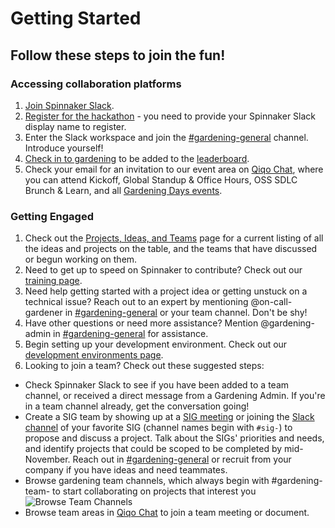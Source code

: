 # Getting Started 

## Follow these steps to join the fun! 

### Accessing collaboration platforms
1. [Join Spinnaker Slack](http://join.spinnaker.io).
1. [Register for the hackathon](https://events.linuxfoundation.org/spinnaker-summit/register/) - you need to provide your Spinnaker Slack display name to register.
1. Enter the Slack workspace and join the [#gardening-general](https://spinnakerteam.slack.com/archives/CV4A90DPF) channel. Introduce yourself!
1. [Check in to gardening](https://go.armory.io/gardener-checkin) to be added to the [leaderboard](https://go.armory.io/contributors).
1. Check your email for an invitation to our event area on [Qiqo Chat](https://go.armory.io/summit-garden), where you can attend Kickoff, Global Standup & Office Hours, OSS SDLC Brunch & Learn, and all [Gardening Days events](https://events.linuxfoundation.org/spinnaker-summit/program/schedule/).

### Getting Engaged
1. Check out the [Projects, Ideas, and Teams](project-ideas.md) page for a current listing of all the ideas and projects on the table, and the teams that have discussed or begun working on them.
1. Need to get up to speed on Spinnaker to contribute? Check out our [training page](training.md).
1. Need help getting started with a project idea or getting unstuck on a technical issue? Reach out to an expert by mentioning @on-call-gardener in [#gardening-general](https://spinnakerteam.slack.com/archives/CV4A90DPF) or your team channel. Don't be shy!
1. Have other questions or need more assistance? Mention @gardening-admin in [#gardening-general](https://spinnakerteam.slack.com/archives/CV4A90DPF) for assistance.
1. Begin setting up your development environment. Check out our [development environments page](development-environments.md).
1. Looking to join a team? Check out these suggested steps:
- Check Spinnaker Slack to see if you have been added to a team channel, or received a direct message from a Gardening Admin. If you're in a team channel already, get the conversation going!
- Create a SIG team by showing up at a [SIG meeting](https://github.com/spinnaker/governance) or joining the [Slack channel](http://join.spinnaker.io) of your favorite SIG (channel names begin with ```#sig-```) to propose and discuss a project. Talk about the SIGs' priorities and needs, and identify projects that could be scoped to be completed by mid-November. Reach out in [#gardening-general](https://spinnakerteam.slack.com/archives/CV4A90DPF) or recruit from your company if you have ideas and need teammates.
- Browse gardening team channels, which always begin with #gardening-team- to start collaborating on projects that interest you
![Browse Team Channels](https://p-qKFvWn.b3.n0.cdn.getcloudapp.com/items/9ZujkE8z/Image%202020-07-18%20at%209.06.08%20PM.png?v=2af37bb659a71050fab1d8fda51e82a0|width=10)
- Browse team areas in [Qiqo Chat](https://go.armory.io/summit-garden) to join a team meeting or document.
